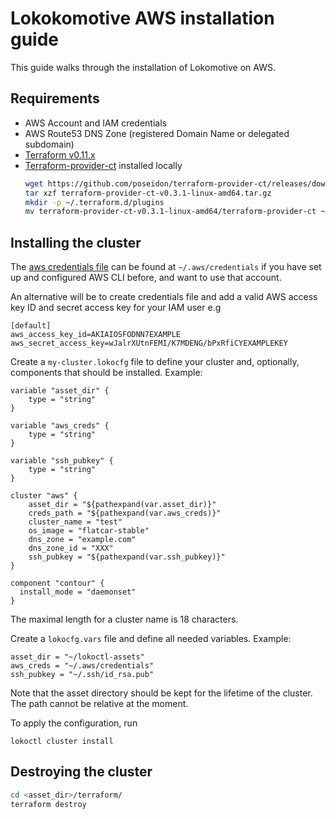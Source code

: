 # Lokokomotive AWS installation guide

This guide walks through the installation of Lokomotive on AWS.

## Requirements

* AWS Account and IAM credentials
* AWS Route53 DNS Zone (registered Domain Name or delegated subdomain)
* [Terraform v0.11.x](https://www.terraform.io/downloads.html)
* [Terraform-provider-ct](https://github.com/coreos/terraform-provider-ct) installed locally
    ```bash
    wget https://github.com/poseidon/terraform-provider-ct/releases/download/v0.3.1/terraform-provider-ct-v0.3.1-linux-amd64.tar.gz
    tar xzf terraform-provider-ct-v0.3.1-linux-amd64.tar.gz
    mkdir -p ~/.terraform.d/plugins
    mv terraform-provider-ct-v0.3.1-linux-amd64/terraform-provider-ct ~/.terraform.d/plugins/terraform-provider-ct_v0.3.1
    ```

## Installing the cluster

The [aws credentials file](https://docs.aws.amazon.com/cli/latest/userguide/cli-chap-configure.html) can be found at `~/.aws/credentials` if you have set up and configured AWS CLI before, and want to use that account.

An alternative will be to create credentials file and add a valid AWS access key ID and secret access key for your IAM user e.g

```
[default]
aws_access_key_id=AKIAIOSFODNN7EXAMPLE
aws_secret_access_key=wJalrXUtnFEMI/K7MDENG/bPxRfiCYEXAMPLEKEY
```

Create a `my-cluster.lokocfg` file to define your cluster and, optionally,
components that should be installed. Example:

```
variable "asset_dir" {
	type = "string"
}

variable "aws_creds" {
	type = "string"
}

variable "ssh_pubkey" {
	type = "string"
}

cluster "aws" {
	asset_dir = "${pathexpand(var.asset_dir)}"
	creds_path = "${pathexpand(var.aws_creds)}"
	cluster_name = "test"
	os_image = "flatcar-stable"
	dns_zone = "example.com"
	dns_zone_id = "XXX"
	ssh_pubkey = "${pathexpand(var.ssh_pubkey)}"
}

component "contour" {
  install_mode = "daemonset"
}
```

The maximal length for a cluster name is 18 characters.

Create a `lokocfg.vars` file and define all needed variables. Example:

```
asset_dir = "~/lokoctl-assets"
aws_creds = "~/.aws/credentials"
ssh_pubkey = "~/.ssh/id_rsa.pub"
```

Note that the asset directory should be kept for the lifetime of the cluster.
The path cannot be relative at the moment.

To apply the configuration, run

```
lokoctl cluster install
```

## Destroying the cluster

```bash
cd <asset_dir>/terraform/
terraform destroy
```

